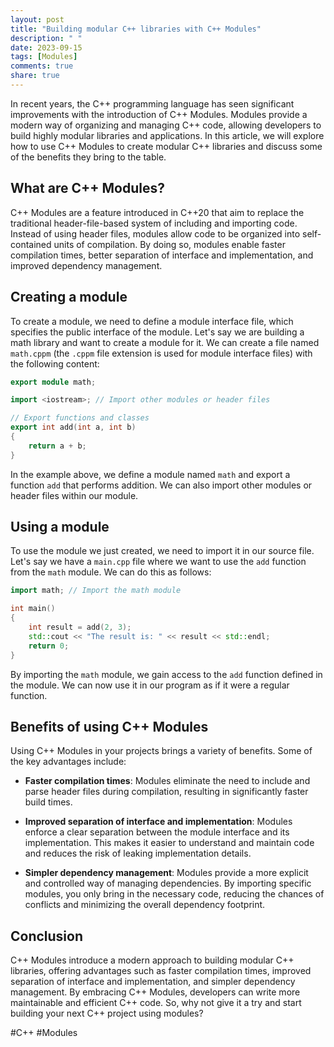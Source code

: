 ```yaml
---
layout: post
title: "Building modular C++ libraries with C++ Modules"
description: " "
date: 2023-09-15
tags: [Modules]
comments: true
share: true
---
```


In recent years, the C++ programming language has seen significant improvements with the introduction of C++ Modules. Modules provide a modern way of organizing and managing C++ code, allowing developers to build highly modular libraries and applications. In this article, we will explore how to use C++ Modules to create modular C++ libraries and discuss some of the benefits they bring to the table.

## What are C++ Modules?

C++ Modules are a feature introduced in C++20 that aim to replace the traditional header-file-based system of including and importing code. Instead of using header files, modules allow code to be organized into self-contained units of compilation. By doing so, modules enable faster compilation times, better separation of interface and implementation, and improved dependency management.

## Creating a module

To create a module, we need to define a module interface file, which specifies the public interface of the module. Let's say we are building a math library and want to create a module for it. We can create a file named `math.cppm` (the `.cppm` file extension is used for module interface files) with the following content:

```cpp
export module math;

import <iostream>; // Import other modules or header files

// Export functions and classes
export int add(int a, int b)
{
    return a + b;
}
```

In the example above, we define a module named `math` and export a function `add` that performs addition. We can also import other modules or header files within our module.

## Using a module

To use the module we just created, we need to import it in our source file. Let's say we have a `main.cpp` file where we want to use the `add` function from the `math` module. We can do this as follows:

```cpp
import math; // Import the math module

int main()
{
    int result = add(2, 3);
    std::cout << "The result is: " << result << std::endl;
    return 0;
}
```

By importing the `math` module, we gain access to the `add` function defined in the module. We can now use it in our program as if it were a regular function.

## Benefits of using C++ Modules

Using C++ Modules in your projects brings a variety of benefits. Some of the key advantages include:

- **Faster compilation times**: Modules eliminate the need to include and parse header files during compilation, resulting in significantly faster build times.

- **Improved separation of interface and implementation**: Modules enforce a clear separation between the module interface and its implementation. This makes it easier to understand and maintain code and reduces the risk of leaking implementation details.

- **Simpler dependency management**: Modules provide a more explicit and controlled way of managing dependencies. By importing specific modules, you only bring in the necessary code, reducing the chances of conflicts and minimizing the overall dependency footprint.

## Conclusion

C++ Modules introduce a modern approach to building modular C++ libraries, offering advantages such as faster compilation times, improved separation of interface and implementation, and simpler dependency management. By embracing C++ Modules, developers can write more maintainable and efficient C++ code. So, why not give it a try and start building your next C++ project using modules?

#C++ #Modules